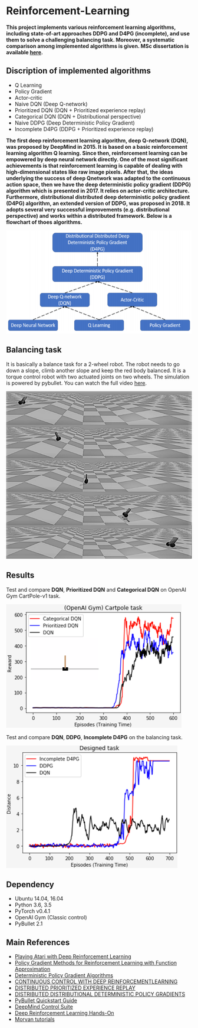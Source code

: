 # Reinforcement-Learning
**This project implements various reinforcement learning algorithms,
including state-of-art approaches DDPG and D4PG (incomplete), and use them
to solve a challenging balancing task. Moreover, a systematic comparison
among implemented algorithms is given. MSc dissertation is available [here](https://github.com/Lucas-ZhipengLiu/Reinforcement-Learning/blob/master/references/Liu-1772961.pdf).**

## Discription of implemented algorithms

- Q Learning
- Policy Gradient
- Actor-critic
- Naive DQN (Deep Q-network)
- Prioritized DQN (DQN + Prioritized experience replay)
- Categorical DQN (DQN + Distributional perspective)
- Naive DDPG (Deep Deterministic Policy Gradient)
- Incomplete D4PG (DDPG + Prioritized experience replay)

**The first deep reinforcement learning algorithm, deep Q-network (DQN), was
proposed by DeepMind in 2015. It is based on a basic reinforcement learning
algorithm Q learning. Since then, reinforcement learning can be empowered by
deep neural network directly. One of the most significant achievements is that
reinforcement learning is capable of dealing with high-dimensional states like
raw image pixels. After that, the ideas underlying the success of deep Qnetwork
was adapted to the continuous action space, then we have the deep
deterministic policy gradient (DDPG) algorithm which is presented in 2017. It
relies on actor-critic architecture. Furthermore, distributional distributed deep
deterministic policy gradient (D4PG) algorithm, an extended version of DDPG,
was proposed in 2018. It adopts several very successful improvements (e.g.
distributional perspective) and works within a distributed framework. Below is a flowchart of thoes algorithms.**

![alt text](https://github.com/Lucas-ZhipengLiu/Reinforcement-Learning/blob/master/result%20images/29.PNG)

## Balancing task

It is basically a balance task for a 2-wheel robot. The robot needs to go down
a slope, climb another slope and keep the red body balanced. It is a torque
control robot with two actuated joints on two wheels.  The simulation is powered by pybullet. You can watch the full video [here](https://youtu.be/oOzKpN154ng).

![alt text](https://github.com/Lucas-ZhipengLiu/Reinforcement-Learning/blob/master/result%20images/22.png)

## Results

Test and compare **DQN**, **Prioritized DQN** and **Categorical DQN** on OpenAI Gym CartPole-v1 task. 

![alt text](https://github.com/Lucas-ZhipengLiu/Reinforcement-Learning/blob/master/result%20images/14.png)

Test and compare **DQN**, **DDPG**, **Incomplete D4PG** on the balancing task.

![alt text](https://github.com/Lucas-ZhipengLiu/Reinforcement-Learning/blob/master/result%20images/23.png)

## Dependency

- Ubuntu 14.04, 16.04
- Python 3.6, 3.5
- PyTorch v0.4.1
- OpenAI Gym (Classic control)
- PyBullet 2.1

## Main References

- [Playing Atari with Deep Reinforcement Learning](https://github.com/Lucas-ZhipengLiu/Reinforcement-Learning/blob/master/references/DQN.pdf)
- [Policy Gradient Methods for Reinforcement Learning with Function Approximation](https://github.com/Lucas-ZhipengLiu/Reinforcement-Learning/blob/master/references/Policy%20Gradient.pdf)
- [Deterministic Policy Gradient Algorithms](https://github.com/Lucas-ZhipengLiu/Reinforcement-Learning/blob/master/references/DPG.pdf)
- [CONTINUOUS CONTROL WITH DEEP REINFORCEMENTLEARNING](https://github.com/Lucas-ZhipengLiu/Reinforcement-Learning/blob/master/references/DDPG.pdf)
- [DISTRIBUTED PRIORITIZED EXPERIENCE REPLAY](https://github.com/Lucas-ZhipengLiu/Reinforcement-Learning/blob/master/references/d3pg.pdf)
- [DISTRIBUTED DISTRIBUTIONAL DETERMINISTIC POLICY GRADIENTS](https://github.com/Lucas-ZhipengLiu/Reinforcement-Learning/blob/master/references/D4PG.pdf)
- [PyBullet Quickstart Guide](https://github.com/Lucas-ZhipengLiu/Reinforcement-Learning/blob/master/references/pybullet%20quickstart%20guide.pdf)
- [DeepMind Control Suite](https://github.com/Lucas-ZhipengLiu/Reinforcement-Learning/blob/master/references/deepmind.pdf)
- [Deep Reinforcement Learning Hands-On](https://github.com/Lucas-ZhipengLiu/Reinforcement-Learning/blob/master/references/deep-reinforcement-learning-hands.pdf)
- [Morvan tutorials](https://morvanzhou.github.io/tutorials/machine-learning/reinforcement-learning/)
